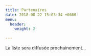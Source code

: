 ```yaml
---
title: Partenaires
date: 2018-08-22 15:03:34 +0000
menu:
  header:
    weight: 2

---
```

La liste sera diffusée prochainement...